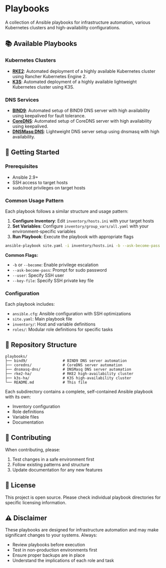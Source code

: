 # Playbooks

A collection of Ansible playbooks for infrastructure automation, various Kubernetes clusters and high-availability configurations.

## 📚 Available Playbooks

### Kubernetes Clusters
- **[RKE2](./rke2-ha/)**: Automated deployment of a highly available Kubernetes cluster using Rancher Kubernetes Engine 2.
- **[K3S](./k3s-ha/)**: Automated deployment of a highly available lightweight Kubernetes cluster using K3S.

### DNS Services
- **[BIND9](./bind9/)**: Automated setup of BIND9 DNS server with high availability using keepalived for fault tolerance.
- **[CoreDNS](./coredns/)**: Automated setup of CoreDNS server with high availability using keepalived.
- **[DNSMasq DNS](./dnsmasq-dns/)**: Lightweight DNS server setup using dnsmasq with high availability.


## 🚀 Getting Started

### Prerequisites

- Ansible 2.9+
- SSH access to target hosts
- sudo/root privileges on target hosts

### Common Usage Pattern

Each playbook follows a similar structure and usage pattern:

1. **Configure Inventory**: Edit `inventory/hosts.ini` with your target hosts
2. **Set Variables**: Configure `inventory/group_vars/all.yaml` with your environment-specific variables
3. **Run Playbook**: Execute the playbook with appropriate flags

```bash
ansible-playbook site.yaml -i inventory/hosts.ini -b --ask-become-pass
```

**Common Flags:**
- `-b` or `--become`: Enable privilege escalation
- `--ask-become-pass`: Prompt for sudo password
- `--user`: Specify SSH user
- `--key-file`: Specify SSH private key file

### Configuration

Each playbook includes:
- `ansible.cfg`: Ansible configuration with SSH optimizations
- `site.yaml`: Main playbook file
- `inventory/`: Host and variable definitions
- `roles/`: Modular role definitions for specific tasks

## 📁 Repository Structure

```
playbooks/
├── bind9/                # BIND9 DNS server automation
├── coredns/              # CoreDNS server automation
├── dnsmasq-dns/          # DNSMasq DNS server automation
├── rke2-ha/              # RKE2 high-availability cluster
├── k3s-ha/               # K3S high-availability cluster
└── README.md             # This file
```

Each subdirectory contains a complete, self-contained Ansible playbook with its own:
- Inventory configuration
- Role definitions
- Variable files
- Documentation

## 🤝 Contributing

When contributing, please:
1. Test changes in a safe environment first
2. Follow existing patterns and structure
3. Update documentation for any new features

## 📄 License

This project is open source. Please check individual playbook directories for specific licensing information.

## ⚠️ Disclaimer

These playbooks are designed for infrastructure automation and may make significant changes to your systems. Always:
- Review playbooks before execution
- Test in non-production environments first
- Ensure proper backups are in place
- Understand the implications of each role and task
